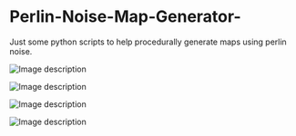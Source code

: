 # Perlin-Noise-Map-Generator-
Just some python scripts to help procedurally generate maps using perlin noise. 

![Image description](https://i.imgur.com/zOPyT3f.png)

![Image description](https://i.imgur.com/XbH1KG2.png)

![Image description](https://i.imgur.com/m2nMyn3.png)

![Image description](https://i.imgur.com/lRkRei3.png)
